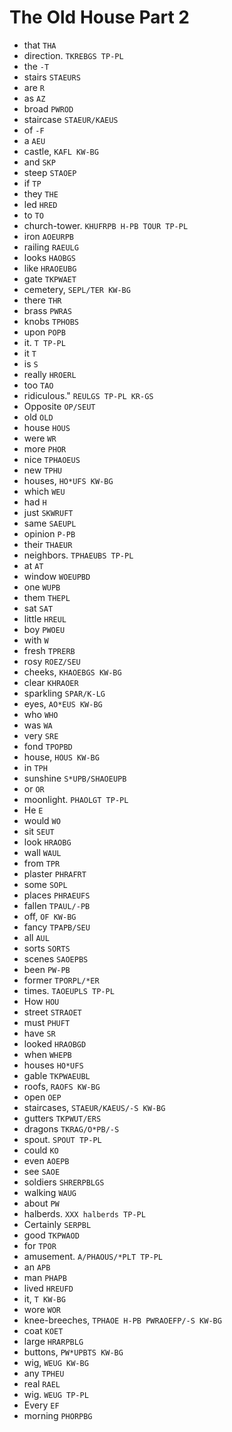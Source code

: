 # The Old House Part 2

* that `THA`
* direction. `TKREBGS TP-PL`
* the `-T`
* stairs `STAEURS`
* are `R`
* as `AZ`
* broad `PWROD`
* staircase `STAEUR/KAEUS`
* of `-F`
* a `AEU`
* castle, `KAFL KW-BG`
* and `SKP`
* steep `STAOEP`
* if `TP`
* they `THE`
* led `HRED`
* to `TO`
* church-tower. `KHUFRPB H-PB TOUR TP-PL`
* iron `AOEURPB`
* railing `RAEULG`
* looks `HAOBGS`
* like `HRAOEUBG`
* gate `TKPWAET`
* cemetery, `SEPL/TER KW-BG`
* there `THR`
* brass `PWRAS`
* knobs `TPHOBS`
* upon `POPB`
* it. `T TP-PL`
* it `T`
* is `S`
* really `HROERL`
* too `TAO`
* ridiculous." `REULGS TP-PL KR-GS`
* Opposite `OP/SEUT`
* old `OLD`
* house `HOUS`
* were `WR`
* more `PHOR`
* nice `TPHAOEUS`
* new `TPHU`
* houses, `HO*UFS KW-BG`
* which `WEU`
* had `H`
* just `SKWRUFT`
* same `SAEUPL`
* opinion `P-PB`
* their `THAEUR`
* neighbors. `TPHAEUBS TP-PL`
* at `AT`
* window `WOEUPBD`
* one `WUPB`
* them `THEPL`
* sat `SAT`
* little `HREUL`
* boy `PWOEU`
* with `W`
* fresh `TPRERB`
* rosy `ROEZ/SEU`
* cheeks, `KHAOEBGS KW-BG`
* clear `KHRAOER`
* sparkling `SPAR/K-LG`
* eyes, `AO*EUS KW-BG`
* who `WHO`
* was `WA`
* very `SRE`
* fond `TPOPBD`
* house, `HOUS KW-BG`
* in `TPH`
* sunshine `S*UPB/SHAOEUPB`
* or `OR`
* moonlight. `PHAOLGT TP-PL`
* He `E`
* would `WO`
* sit `SEUT`
* look `HRAOBG`
* wall `WAUL`
* from `TPR`
* plaster `PHRAFRT`
* some `SOPL`
* places `PHRAEUFS`
* fallen `TPAUL/-PB`
* off, `OF KW-BG`
* fancy `TPAPB/SEU`
* all `AUL`
* sorts `SORTS`
* scenes `SAOEPBS`
* been `PW-PB`
* former `TPORPL/*ER`
* times. `TAOEUPLS TP-PL`
* How `HOU`
* street `STRAOET`
* must `PHUFT`
* have `SR`
* looked `HRAOBGD`
* when `WHEPB`
* houses `HO*UFS`
* gable `TKPWAEUBL`
* roofs, `RAOFS KW-BG`
* open `OEP`
* staircases, `STAEUR/KAEUS/-S KW-BG`
* gutters `TKPWUT/ERS`
* dragons `TKRAG/O*PB/-S`
* spout. `SPOUT TP-PL`
* could `KO`
* even `AOEPB`
* see `SAOE`
* soldiers `SHRERPBLGS`
* walking `WAUG`
* about `PW`
* halberds. `XXX halberds TP-PL`
* Certainly `SERPBL`
* good `TKPWAOD`
* for `TPOR`
* amusement. `A/PHAOUS/*PLT TP-PL`
* an `APB`
* man `PHAPB`
* lived `HREUFD`
* it, `T KW-BG`
* wore `WOR`
* knee-breeches, `TPHAOE H-PB PWRAOEFP/-S KW-BG`
* coat `KOET`
* large `HRARPBLG`
* buttons, `PW*UPBTS KW-BG`
* wig, `WEUG KW-BG`
* any `TPHEU`
* real `RAEL`
* wig. `WEUG TP-PL`
* Every `EF`
* morning `PHORPBG`
